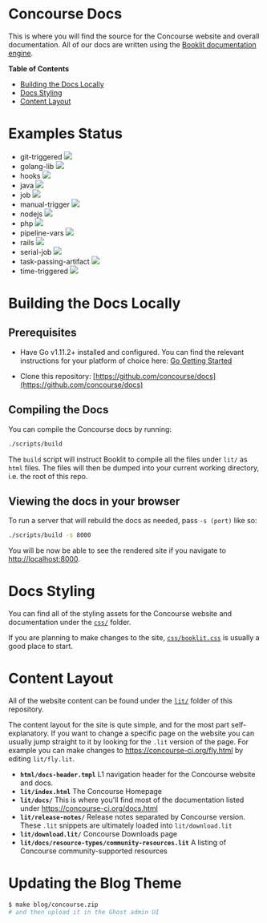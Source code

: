 # Concourse Docs

This is where you will find the source for the Concourse website and overall
documentation. All of our docs are written using the [Booklit documentation
engine](https://vito.github.io/booklit/).

**Table of Contents**
* [Building the Docs Locally](#building-the-docs-locally)
* [Docs Styling](#docs-styling)
* [Content Layout](#content-layout)

# Examples Status

- git-triggered [![](https://ci.concourse-ci.org/api/v1/teams/examples/pipelines/git-triggered/badge)](https://ci.concourse-ci.org/teams/examples/pipelines/git-triggered)
- golang-lib [![](https://ci.concourse-ci.org/api/v1/teams/examples/pipelines/golang-lib/badge)](https://ci.concourse-ci.org/teams/examples/pipelines/golang-lib)
- hooks [![](https://ci.concourse-ci.org/api/v1/teams/examples/pipelines/hooks/badge)](https://ci.concourse-ci.org/teams/examples/pipelines/hooks)
- java [![](https://ci.concourse-ci.org/api/v1/teams/examples/pipelines/java/badge)](https://ci.concourse-ci.org/teams/examples/pipelines/java)
- job [![](https://ci.concourse-ci.org/api/v1/teams/examples/pipelines/job/badge)](https://ci.concourse-ci.org/teams/examples/pipelines/job)
- manual-trigger [![](https://ci.concourse-ci.org/api/v1/teams/examples/pipelines/manual-trigger/badge)](https://ci.concourse-ci.org/teams/examples/pipelines/manual-trigger)
- nodejs [![](https://ci.concourse-ci.org/api/v1/teams/examples/pipelines/nodejs/badge)](https://ci.concourse-ci.org/teams/examples/pipelines/nodejs)
- php [![](https://ci.concourse-ci.org/api/v1/teams/examples/pipelines/php/badge)](https://ci.concourse-ci.org/teams/examples/pipelines/php)
- pipeline-vars [![](https://ci.concourse-ci.org/api/v1/teams/examples/pipelines/pipeline-vars/badge)](https://ci.concourse-ci.org/teams/examples/pipelines/pipeline-vars)
- rails [![](https://ci.concourse-ci.org/api/v1/teams/examples/pipelines/rails/badge)](https://ci.concourse-ci.org/teams/examples/pipelines/rails)
- serial-job [![](https://ci.concourse-ci.org/api/v1/teams/examples/pipelines/serial-job/badge)](https://ci.concourse-ci.org/teams/examples/pipelines/serial-job)
- task-passing-artifact [![](https://ci.concourse-ci.org/api/v1/teams/examples/pipelines/task-passing-artifact/badge)](https://ci.concourse-ci.org/teams/examples/pipelines/task-passing-artifact)
- time-triggered [![](https://ci.concourse-ci.org/api/v1/teams/examples/pipelines/time-triggered/badge)](https://ci.concourse-ci.org/teams/examples/pipelines/time-triggered)

# Building the Docs Locally

## Prerequisites

* Have Go v1.11.2+ installed and configured. You can find the relevant
  instructions for your platform of choice here: [Go Getting
  Started](https://golang.org/doc/install)

* Clone this repository:
  [https://github.com/concourse/docs](https://github.com/concourse/docs)

## Compiling the Docs

You can compile the Concourse docs by running:

```bash
./scripts/build
```

The `build` script will instruct Booklit to compile all the files under `lit/`
as `html` files. The files will then be dumped into your current working
directory, i.e. the root of this repo.

## Viewing the docs in your browser

To run a server that will rebuild the docs as needed, pass `-s (port)` like so:

```bash
./scripts/build -s 8000
```

You will be now be able to see the rendered site if you navigate to
[http://localhost:8000](http://localhost:8000).

# Docs Styling

You can find all of the styling assets for the Concourse website and documentation under the [`css/`](https://github.com/concourse/docs/tree/master/css) folder. 

If you are planning to make changes to the site, [`css/booklit.css`](https://github.com/concourse/docs/blob/master/css/booklit.css) is usually a good place to start. 

# Content Layout

All of the website content can be found under the [`lit/`](https://github.com/concourse/docs/tree/master/lit) folder of this repository. 

The content layout for the site is qute simple, and for the most part self-explanatory. If you want to change a specific page on the website you can usually jump straight to it by looking for the `.lit` version of the page. For example you can make changes to https://concourse-ci.org/fly.html by editing `lit/fly.lit`. 

* **`html/docs-header.tmpl`** L1 navigation header for the Concourse website and docs.
* **`lit/index.html`** The Concourse Homepage
* **`lit/docs/`** This is where you'll find most of the documentation listed under https://concourse-ci.org/docs.html
* **`lit/release-notes/`** Release notes separated by Concourse version. These `.lit` snippets are ultimately loaded into `lit/download.lit`
* **`lit/download.lit/`** Concourse Downloads page
* **`lit/docs/resource-types/community-resources.lit`** A listing of Concourse community-supported resources

# Updating the Blog Theme

```sh
$ make blog/concourse.zip
# and then upload it in the Ghost admin UI
```
